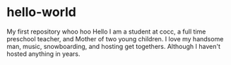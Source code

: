 # hello-world
My first repository whoo hoo
Hello I am a student at cocc, a full time preschool teacher, and Mother of two young children. 
I love my handsome man, music, snowboarding, and hosting get togethers. Although I haven't hosted anything in years. 
